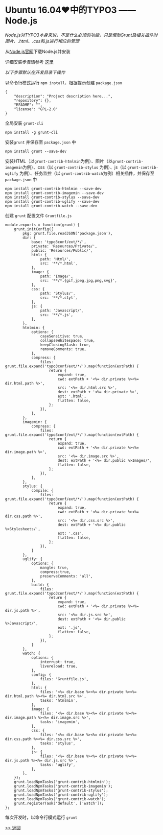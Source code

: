 # Ubuntu 16.04♥中的TYPO3 —— Node.js

*Node.js对TYPO3本身来说，不是什么必须的功能，只是借助Grunt及相关插件对图片、.html、.css和.js进行相应的管理*

从[Node.js官网](https://nodejs.org/en/download/)下载Node.js并安装

详细安装步骤请参考 [这里](http://gruntjs.com/getting-started)

*以下步骤默认在开发目录下操作*

以命令行模式运行 `npm install`，根据提示创建 `package.json`

	{
		"description": "Project description here...",
		"repository": {},
		"README": "",
		"license": "GPL-2.0"
	}

全局安装 `grunt-cli`

	npm install -g grunt-cli

安装`grunt` 并保存至 `package.json` 中

	npm install grunt --save-dev

安装HTML（以`grunt-contrib-htmlmin`为例）、图片（以`grunt-contrib-imagemin`为例）、css（以 `grunt-contrib-stylus` 为例）、js（以 `grunt-contrib-uglify` 为例）、任务监控（以 `grunt-contrib-watch`为例）相关插件，并保存至 `package.json` 中

	npm install grunt-contrib-htmlmin --save-dev
	npm install grunt-contrib-imagemin --save-dev
	npm install grunt-contrib-stylus --save-dev
	npm install grunt-contrib-uglify --save-dev
	npm install grunt-contrib-watch --save-dev

创建 `grunt` 配置文件 `Gruntfile.js`

	module.exports = function(grunt) {
		grunt.initConfig({
			pkg: grunt.file.readJSON('package.json'),
			dir: {
				base: 'typo3conf/ext/*/',
				private: 'Resources/Private/',
				public: 'Resources/Public/',
				html: {
					path: 'Html/',
					src: '**/*.html',
				},
				image: {
					path: 'Image/',
					src: '**/*.{gif,jpeg,jpg,png,svg}',
				},
				css: {
					path: 'Stylus/',
					src: '**/*.styl',
				},
				js: {
					path: 'Javascript/',
					src: '**/*.js',
				},
			},
			htmlmin: {
				options: {
					caseSensitive: true,
					collapseWhitespace: true,
					keepClosingSlash: true,
					removeComments: true,
				},
				compress: {
					files: grunt.file.expand('typo3conf/ext/*/').map(function(extPath) {
						return {
							expand: true,
							cwd: extPath + '<%= dir.private %><%= dir.html.path %>',
							src: '<%= dir.html.src %>',
							dest: extPath + '<%= dir.private %>',
							ext: '.html',
							flatten: false,
						};
					}),
				},
			},
			imagemin: {
				compress: {
					files: grunt.file.expand('typo3conf/ext/*/').map(function(extPath) {
						return {
							expand: true,
							cwd: extPath + '<%= dir.private %><%= dir.image.path %>',
							src: '<%= dir.image.src %>',
							dest: extPath + '<%= dir.public %>Images/',
							flatten: false,
						};
					}),
				},
			},
			stylus: {
				compile: {
					files: grunt.file.expand('typo3conf/ext/*/').map(function(extPath) {
						return {
							expand: true,
							cwd: extPath + '<%= dir.private %><%= dir.css.path %>',
							src: '<%= dir.css.src %>',
							dest: extPath + '<%= dir.public %>Stylesheets/',
							ext: '.css',
							flatten: false,
						};
					}),
				}
			},
			uglify: {
				options: {
					mangle: true,
					compress:true,
					preserveComments: 'all',
				},
				build: {
					files: grunt.file.expand('typo3conf/ext/*/').map(function(extPath) {
						return {
							expand: true,
							cwd: extPath + '<%= dir.private %><%= dir.js.path %>',
							src: '<%= dir.js.src %>',
							dest: extPath + '<%= dir.public %>Javascript/',
							ext: '.js',
							flatten: false,
						};
					}),
				}
			},
			watch: {
				options: {
					interrupt: true,
					livereload: true,
				},
				config: {
					files: 'Gruntfile.js',
				},
				html: {
					files: '<%= dir.base %><%= dir.private %><%= dir.html.path %><%= dir.html.src %>',
					tasks: 'htmlmin',
				},
				image: {
					files: '<%= dir.base %><%= dir.private %><%= dir.image.path %><%= dir.image.src %>',
					tasks: 'imagemin',
				},
				css: {
					files: '<%= dir.base %><%= dir.private %><%= dir.css.path %><%= dir.css.src %>',
					tasks: 'stylus',
				},
				js: {
					files: '<%= dir.base %><%= dir.private %><%= dir.js.path %><%= dir.js.src %>',
					tasks: 'uglify',
				},
			},
		});
		grunt.loadNpmTasks('grunt-contrib-htmlmin');
		grunt.loadNpmTasks('grunt-contrib-imagemin');
		grunt.loadNpmTasks('grunt-contrib-stylus');
		grunt.loadNpmTasks('grunt-contrib-uglify');
		grunt.loadNpmTasks('grunt-contrib-watch');
		grunt.registerTask('default', ['watch']);
	};

每次开发时，以命令行模式运行 `grunt`

[>> 返回](./README.md)